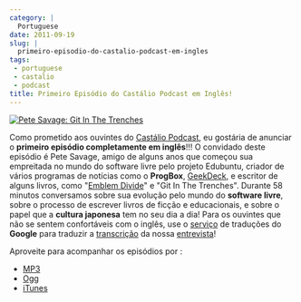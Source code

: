 ```yaml
---
category: |
  Portuguese
date: 2011-09-19
slug: |
  primeiro-episodio-do-castalio-podcast-em-ingles
tags:
 - portuguese
 - castalio
 - podcast
title: Primeiro Episódio do Castálio Podcast em Inglês!
---
```


[![Pete Savage: Git In The
Trenches](http://www.castalio.info/wp-content/uploads/2011/09/petesavage-243x300.png)](http://www.castalio.info/wp-content/uploads/2011/09/petesavage.png)

Como prometido aos ouvintes do [Castálio
Podcast](http://www.castalio.info/), eu gostária de anunciar o
**primeiro episódio completamente em inglês**!!! O convidado deste
episódio é Pete Savage, amigo de alguns anos que começou sua empreitada
no mundo do software livre pelo projeto Edubuntu, criador de vários
programas de notícias como o **ProgBox**,
[GeekDeck](http://geekdeck.wordpress.com/), e escritor de alguns livros,
como "[Emblem Divide](http://emblemdivide.com/)" e "Git In The
Trenches". Durante 58 minutos conversamos sobre sua evolução pelo mundo
do **software livre**, sobre o processo de escrever livros de ficção e
educacionais, e sobre o papel que a **cultura japonesa** tem no seu dia
a dia! Para os ouvintes que não se sentem confortáveis com o inglês, use
o [serviço](http://translate.google.com/) de traduções do **Google**
para traduzir a
[transcrição](http://translate.google.com/translate?sl=auto&tl=pt&js=n&prev=_t&hl=en&ie=UTF-8&layout=2&eotf=1&u=http%3A%2F%2Fwww.castalio.info%2Ftranscript-episode-17-pete-savage-git-in-the-trenches-gitt%2F&act=url)
da nossa
[entrevista](http://www.castalio.info/pete-savage-git-in-the-trenches-gitt)!

Aproveite para acompanhar os episódios por :

-   [MP3](http://feeds.feedburner.com/CastalioPodcastMP3)
-   [Ogg](http://feeds.feedburner.com/CastalioPodcastOgg)
-   [iTunes](http://itunes.apple.com/us/podcast/castalio-podcast/id446259197)
